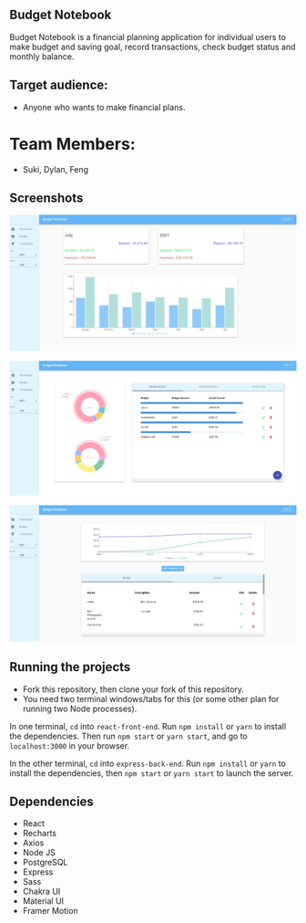 ## Budget Notebook

Budget Notebook is a financial planning application for individual users to make budget and saving goal, record transactions, check budget status and monthly balance.

## Target audience:

* Anyone who wants to make financial plans.

# Team Members: 

* Suki, Dylan, Feng

## Screenshots
!["screenshot of the dashboard"](https://raw.githubusercontent.com/SophiaL1024/Budget-Notebook/main/react-front-end/public/img/Dashboard.png)

!["screenshot of the budget page"](https://raw.githubusercontent.com/SophiaL1024/Budget-Notebook/main/react-front-end/public/img/Budget.png)

!["screenshot of the transaction page"](https://raw.githubusercontent.com/SophiaL1024/Budget-Notebook/main/react-front-end/public/img/Transaction.png)

## Running the projects

* Fork this repository, then clone your fork of this repository.
* You need two terminal windows/tabs for this (or some other plan for running two Node processes).

In one terminal, `cd` into `react-front-end`. Run `npm install` or `yarn` to install the dependencies. Then run `npm start` or `yarn start`, and go to `localhost:3000` in your browser.

In the other terminal, `cd` into `express-back-end`. Run `npm install` or `yarn` to install the dependencies, then `npm start` or `yarn start` to launch the server.

## Dependencies 

* React 
* Recharts
* Axios
* Node JS
* PostgreSQL
* Express
* Sass
* Chakra UI
* Material UI
* Framer Motion
